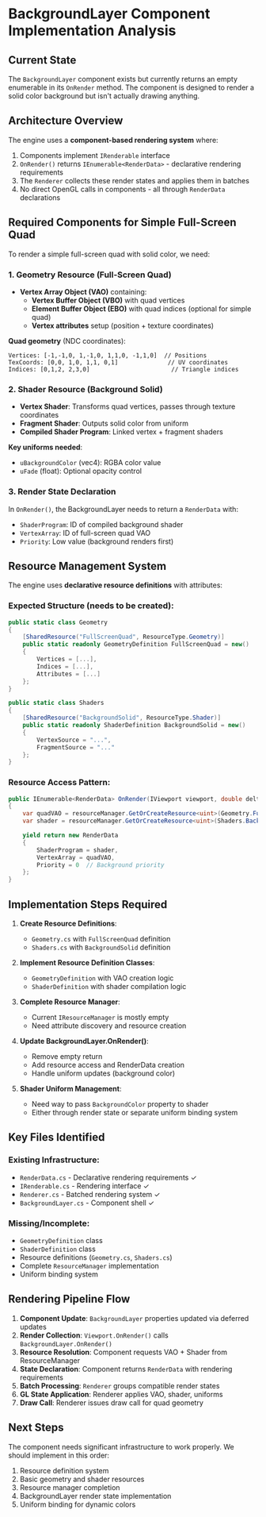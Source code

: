 # BackgroundLayer Component Implementation Analysis

## Current State

The `BackgroundLayer` component exists but currently returns an empty enumerable in its `OnRender` method. The component is designed to render a solid color background but isn't actually drawing anything.

## Architecture Overview

The engine uses a **component-based rendering system** where:

1. Components implement `IRenderable` interface
2. `OnRender()` returns `IEnumerable<RenderData>` - declarative rendering requirements
3. The `Renderer` collects these render states and applies them in batches
4. No direct OpenGL calls in components - all through `RenderData` declarations

## Required Components for Simple Full-Screen Quad

To render a simple full-screen quad with solid color, we need:

### 1. Geometry Resource (Full-Screen Quad)

- **Vertex Array Object (VAO)** containing:
  - **Vertex Buffer Object (VBO)** with quad vertices
  - **Element Buffer Object (EBO)** with quad indices (optional for simple quad)
  - **Vertex attributes** setup (position + texture coordinates)

**Quad geometry** (NDC coordinates):

```
Vertices: [-1,-1,0, 1,-1,0, 1,1,0, -1,1,0]  // Positions
TexCoords: [0,0, 1,0, 1,1, 0,1]              // UV coordinates
Indices: [0,1,2, 2,3,0]                       // Triangle indices
```

### 2. Shader Resource (Background Solid)

- **Vertex Shader**: Transforms quad vertices, passes through texture coordinates
- **Fragment Shader**: Outputs solid color from uniform
- **Compiled Shader Program**: Linked vertex + fragment shaders

**Key uniforms needed**:

- `uBackgroundColor` (vec4): RGBA color value
- `uFade` (float): Optional opacity control

### 3. Render State Declaration

In `OnRender()`, the BackgroundLayer needs to return a `RenderData` with:

- `ShaderProgram`: ID of compiled background shader
- `VertexArray`: ID of full-screen quad VAO
- `Priority`: Low value (background renders first)

## Resource Management System

The engine uses **declarative resource definitions** with attributes:

### Expected Structure (needs to be created):

```csharp
public static class Geometry
{
    [SharedResource("FullScreenQuad", ResourceType.Geometry)]
    public static readonly GeometryDefinition FullScreenQuad = new()
    {
        Vertices = [...],
        Indices = [...],
        Attributes = [...]
    };
}

public static class Shaders
{
    [SharedResource("BackgroundSolid", ResourceType.Shader)]
    public static readonly ShaderDefinition BackgroundSolid = new()
    {
        VertexSource = "...",
        FragmentSource = "..."
    };
}
```

### Resource Access Pattern:

```csharp
public IEnumerable<RenderData> OnRender(IViewport viewport, double deltaTime)
{
    var quadVAO = resourceManager.GetOrCreateResource<uint>(Geometry.FullScreenQuad);
    var shader = resourceManager.GetOrCreateResource<uint>(Shaders.BackgroundSolid);

    yield return new RenderData
    {
        ShaderProgram = shader,
        VertexArray = quadVAO,
        Priority = 0  // Background priority
    };
}
```

## Implementation Steps Required

1. **Create Resource Definitions**:

   - `Geometry.cs` with `FullScreenQuad` definition
   - `Shaders.cs` with `BackgroundSolid` definition

2. **Implement Resource Definition Classes**:

   - `GeometryDefinition` with VAO creation logic
   - `ShaderDefinition` with shader compilation logic

3. **Complete Resource Manager**:

   - Current `IResourceManager` is mostly empty
   - Need attribute discovery and resource creation

4. **Update BackgroundLayer.OnRender()**:

   - Remove empty return
   - Add resource access and RenderData creation
   - Handle uniform updates (background color)

5. **Shader Uniform Management**:
   - Need way to pass `BackgroundColor` property to shader
   - Either through render state or separate uniform binding system

## Key Files Identified

### Existing Infrastructure:

- `RenderData.cs` - Declarative rendering requirements ✓
- `IRenderable.cs` - Rendering interface ✓
- `Renderer.cs` - Batched rendering system ✓
- `BackgroundLayer.cs` - Component shell ✓

### Missing/Incomplete:

- `GeometryDefinition` class
- `ShaderDefinition` class
- Resource definitions (`Geometry.cs`, `Shaders.cs`)
- Complete `ResourceManager` implementation
- Uniform binding system

## Rendering Pipeline Flow

1. **Component Update**: `BackgroundLayer` properties updated via deferred updates
2. **Render Collection**: `Viewport.OnRender()` calls `BackgroundLayer.OnRender()`
3. **Resource Resolution**: Component requests VAO + Shader from ResourceManager
4. **State Declaration**: Component returns `RenderData` with rendering requirements
5. **Batch Processing**: `Renderer` groups compatible render states
6. **GL State Application**: Renderer applies VAO, shader, uniforms
7. **Draw Call**: Renderer issues draw call for quad geometry

## Next Steps

The component needs significant infrastructure to work properly. We should implement in this order:

1. Resource definition system
2. Basic geometry and shader resources
3. Resource manager completion
4. BackgroundLayer render state implementation
5. Uniform binding for dynamic colors
